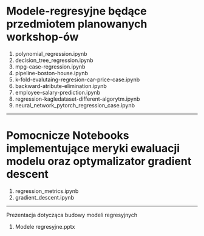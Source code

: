 # Modele-regresyjne będące przedmiotem planowanych workshop-ów
1. polynomial_regression.ipynb
2. decision_tree_regression.ipynb
3. mpg-case-regression.ipynb
4. pipeline-boston-house.ipynb
5. k-fold-evalutaing-regresion-car-price-case.ipynb
6. backward-atribute-elimination.ipynb
7. employee-salary-prediction.ipynb
8. regression-kagledataset-different-algorytm.ipynb
9. neural_network_pytorch_regression_case.ipynb
-----------------------------------------------------------------------------------------------------
# Pomocnicze  Notebooks  implementujące meryki ewaluacji modelu oraz optymalizator gradient descent 
1. regression_metrics.ipynb
2. gradient_descent.ipynb
-----------------------------------------------------------------------------------------------------
Prezentacja dotycząca budowy modeli regresyjnych
1. Modele regresyjne.pptx 
